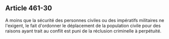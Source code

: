 Article 461-30
----
A moins que la sécurité des personnes civiles ou des impératifs militaires ne
l'exigent, le fait d'ordonner le déplacement de la population civile pour des
raisons ayant trait au conflit est puni de la réclusion criminelle à perpétuité.
